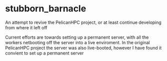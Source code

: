 # stubborn_barnacle
An attempt to revive the PelicanHPC project, or at least continue developing from where it left off

Current efforts are towards setting up a permanent server, with all the  workers netbooting off the server into a live enviroment. In the original PelicanHPC project the server was also live-booted, however I have found  it convient to set up a permanent server
